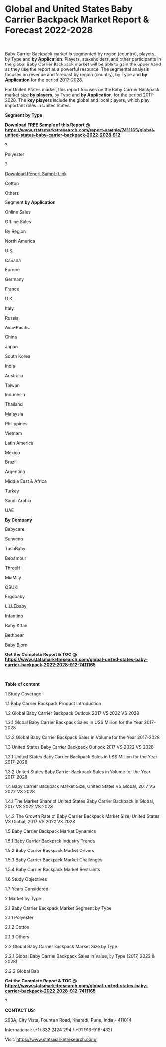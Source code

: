 <h1>Global and United States Baby Carrier Backpack Market Report & Forecast 2022-2028</h1><br/><p>Baby Carrier Backpack market is segmented by region (country), players, by Type and <strong>by Application</strong>. Players, stakeholders, and other participants in the global Baby Carrier Backpack market will be able to gain the upper hand as they use the report as a powerful resource. The segmental analysis focuses on revenue and forecast by region (country), by Type and <strong>by Application</strong> for the period 2017-2028.</p>
 
 
 
 <p>For United States market, this report focuses on the Baby Carrier Backpack market size <strong>by players</strong>, by Type and <strong>by Application</strong>, for the period 2017-2028. The <strong>key players</strong> include the global and local players, which play important roles in United States.</p>
 
 
 
 <p><strong>Segment by Type</strong></p>
 
 
 
 <div><b>Download FREE Sample of this Report @ <a href="https://www.statsmarketresearch.com/download-free-sample/7411165/global-united-states-baby-carrier-backpack-2022-2028-912">https://www.statsmarketresearch.com/report-sample/7411165/global-united-states-baby-carrier-backpack-2022-2028-912</a></b></div>
 
 
 
 <p>? </p>
 
 
 
 <p>Polyester</p>
 
 
 
 <p>? </p>
 
 
 
 <p><a href="https://www.statsmarketresearch.com/download-free-sample/7411165/global-united-states-baby-carrier-backpack-2022-2028-912">Download Report Sample Link</a></p>
 
 
 
 <p>Cotton</p>
 
 
 
 <p>Others</p>
 
 
 
 <p>Segment <strong>by Application</strong></p>
 
 
 
 <p>Online Sales</p>
 
 
 
 <p>Offline Sales</p>
 
 
 
 <p>By Region</p>
 
 
 
 <p>North America</p>
 
 
 
 <p>U.S.</p>
 
 
 
 <p>Canada</p>
 
 
 
 <p>Europe</p>
 
 
 
 <p>Germany</p>
 
 
 
 <p>France</p>
 
 
 
 <p>U.K.</p>
 
 
 
 <p>Italy</p>
 
 
 
 <p>Russia</p>
 
 
 
 <p>Asia-Pacific</p>
 
 
 
 <p>China</p>
 
 
 
 <p>Japan</p>
 
 
 
 <p>South Korea</p>
 
 
 
 <p>India</p>
 
 
 
 <p>Australia</p>
 
 
 
 <p>Taiwan</p>
 
 
 
 <p>Indonesia</p>
 
 
 
 <p>Thailand</p>
 
 
 
 <p>Malaysia</p>
 
 
 
 <p>Philippines</p>
 
 
 
 <p>Vietnam</p>
 
 
 
 <p>Latin America</p>
 
 
 
 <p>Mexico</p>
 
 
 
 <p>Brazil</p>
 
 
 
 <p>Argentina</p>
 
 
 
 <p>Middle East & Africa</p>
 
 
 
 <p>Turkey</p>
 
 
 
 <p>Saudi Arabia</p>
 
 
 
 <p>UAE</p>
 
 
 
 <p><strong>By Company</strong></p>
 
 
 
 <p>Babycare</p>
 
 
 
 <p>Sunveno</p>
 
 
 
 <p>TushBaby</p>
 
 
 
 <p>Bebamour</p>
 
 
 
 <p>ThreeH</p>
 
 
 
 <p>MiaMily</p>
 
 
 
 <p>OSUKI</p>
 
 
 
 <p>Ergobaby</p>
 
 
 
 <p>LILLEbaby</p>
 
 
 
 <p>Infantino</p>
 
 
 
 <p>Baby K&#39;tan</p>
 
 
 
 <p>Bethbear</p>
 
 
 
 <p>Baby Bjorn</p>
 
 
 
 <div><b>Get the Complete Report & TOC @ <a href="https://www.statsmarketresearch.com/global-united-states-baby-carrier-backpack-2022-2028-912-7411165">https://www.statsmarketresearch.com/global-united-states-baby-carrier-backpack-2022-2028-912-7411165</a></b></div>
 
 
 
 <p><br />
 
 <b>Table of content</b></p>
 
 
 
 <p>1 Study Coverage<br />
 
 1.1 Baby Carrier Backpack Product Introduction<br />
 
 1.2 Global Baby Carrier Backpack Outlook 2017 VS 2022 VS 2028<br />
 
 1.2.1 Global Baby Carrier Backpack Sales in US$ Million for the Year 2017-2028<br />
 
 1.2.2 Global Baby Carrier Backpack Sales in Volume for the Year 2017-2028<br />
 
 1.3 United States Baby Carrier Backpack Outlook 2017 VS 2022 VS 2028<br />
 
 1.3.1 United States Baby Carrier Backpack Sales in US$ Million for the Year 2017-2028<br />
 
 1.3.2 United States Baby Carrier Backpack Sales in Volume for the Year 2017-2028<br />
 
 1.4 Baby Carrier Backpack Market Size, United States VS Global, 2017 VS 2022 VS 2028<br />
 
 1.4.1 The Market Share of United States Baby Carrier Backpack in Global, 2017 VS 2022 VS 2028<br />
 
 1.4.2 The Growth Rate of Baby Carrier Backpack Market Size, United States VS Global, 2017 VS 2022 VS 2028<br />
 
 1.5 Baby Carrier Backpack Market Dynamics<br />
 
 1.5.1 Baby Carrier Backpack Industry Trends<br />
 
 1.5.2 Baby Carrier Backpack Market Drivers<br />
 
 1.5.3 Baby Carrier Backpack Market Challenges<br />
 
 1.5.4 Baby Carrier Backpack Market Restraints<br />
 
 1.6 Study Objectives<br />
 
 1.7 Years Considered<br />
 
 2 Market by Type<br />
 
 2.1 Baby Carrier Backpack Market Segment by Type<br />
 
 2.1.1 Polyester<br />
 
 2.1.2 Cotton<br />
 
 2.1.3 Others<br />
 
 2.2 Global Baby Carrier Backpack Market Size by Type<br />
 
 2.2.1 Global Baby Carrier Backpack Sales in Value, by Type (2017, 2022 & 2028)<br />
 
 2.2.2 Global Bab</p>
 
 
 
 <div><b>Get the Complete Report & TOC @ <a href="https://www.statsmarketresearch.com/global-united-states-baby-carrier-backpack-2022-2028-912-7411165">https://www.statsmarketresearch.com/global-united-states-baby-carrier-backpack-2022-2028-912-7411165</a></b></div>
 
 
 
 <p>? </p>
 
 
 
 <p><b>CONTACT US:</b><br />
 
 203A, City Vista, Fountain Road, Kharadi, Pune, India - 411014<br />
 
 International: (+1) 332 2424 294 / +91 916-916-4321<br />
 
 Visit: <a href="https://www.statsmarketresearch.com/">https://www.statsmarketresearch.com/</a></p>